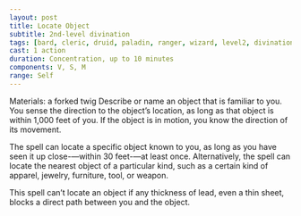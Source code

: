 ```yaml
---
layout: post
title: Locate Object
subtitle: 2nd-level divination
tags: [bard, cleric, druid, paladin, ranger, wizard, level2, divination]
cast: 1 action
duration: Concentration, up to 10 minutes
components: V, S, M
range: Self
---
```

Materials: a forked twig
Describe or name an object that is familiar to you. You sense the direction to the object’s location, as long as that object is within 1,000 feet of you. If the object is in motion, you know the direction of its movement.

The spell can locate a specific object known to you, as long as you have seen it up close-—within 30 feet-—at least once. Alternatively, the spell can locate the nearest object of a particular kind, such as a certain kind of apparel, jewelry, furniture, tool, or weapon.

This spell can’t locate an object if any thickness of lead, even a thin sheet, blocks a direct path between you and the object.